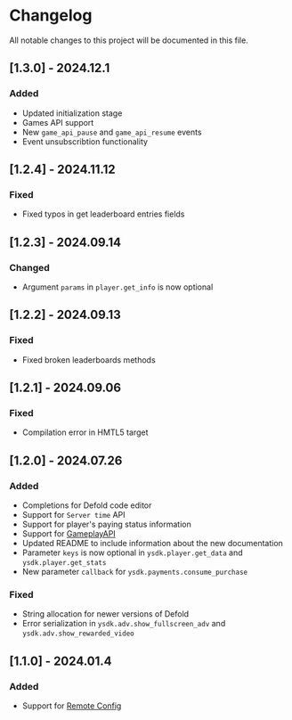 # Changelog

All notable changes to this project will be documented in this file.

## [1.3.0] - 2024.12.1

### Added

- Updated initialization stage 
- Games API support
- New `game_api_pause` and `game_api_resume` events
- Event unsubscribtion functionality

## [1.2.4] - 2024.11.12

### Fixed

- Fixed typos in get leaderboard entries fields

## [1.2.3] - 2024.09.14

### Changed

- Argument `params` in `player.get_info` is now optional

## [1.2.2] - 2024.09.13

### Fixed

- Fixed broken leaderboards methods

## [1.2.1] - 2024.09.06

### Fixed

- Compilation error in HMTL5 target

## [1.2.0] - 2024.07.26

### Added

- Completions for Defold code editor
- Support for `Server time` API
- Support for player's paying status information
- Support for [GameplayAPI](https://yandex.ru/dev/games/doc/ru/sdk/sdk-game-events#gameplay)
- Updated README to include information about the new documentation
- Parameter `keys` is now optional in `ysdk.player.get_data` and `ysdk.player.get_stats`
- New parameter `callback` for `ysdk.payments.consume_purchase`

### Fixed

- String allocation for newer versions of Defold
- Error serialization in `ysdk.adv.show_fullscreen_adv` and `ysdk.adv.show_rewarded_video`

## [1.1.0] - 2024.01.4

### Added

- Support for [Remote Config](https://yandex.ru/dev/games/doc/ru/sdk/sdk-config)
